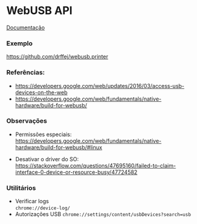 # WebUSB API 

[Documentação](https://wicg.github.io/webusb/)

### Exemplo
https://github.com/drffej/webusb.printer

### Referências: 
- https://developers.google.com/web/updates/2016/03/access-usb-devices-on-the-web
- https://developers.google.com/web/fundamentals/native-hardware/build-for-webusb/

### Observações
- Permissões especiais:  
 https://developers.google.com/web/fundamentals/native-hardware/build-for-webusb/#linux

- Desativar o driver do SO:  
 https://stackoverflow.com/questions/47695160/failed-to-claim-interface-0-device-or-resource-busy/47724582

### Utilitários
- Verificar logs   
```chrome://device-log/```
- Autorizações USB
```chrome://settings/content/usbDevices?search=usb```
